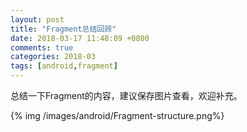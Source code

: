 ```yaml
---
layout: post
title: "Fragment总结回顾"
date: 2018-03-17 11:48:09 +0800
comments: true
categories: 2018-03
tags: [android,fragment]
---
```

总结一下Fragment的内容，建议保存图片查看，欢迎补充。<!--more-->

{% img /images/android/Fragment-structure.png%}

